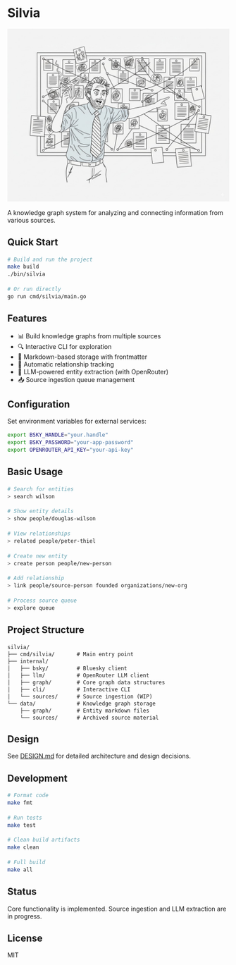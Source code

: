 # Silvia

![silvia header image](./silvia.jpg)

A knowledge graph system for analyzing and connecting information from various sources.

## Quick Start

```bash
# Build and run the project
make build
./bin/silvia

# Or run directly
go run cmd/silvia/main.go
```

## Features

- 📊 Build knowledge graphs from multiple sources
- 🔍 Interactive CLI for exploration
- 📝 Markdown-based storage with frontmatter
- 🔗 Automatic relationship tracking
- 🤖 LLM-powered entity extraction (with OpenRouter)
- 📥 Source ingestion queue management

## Configuration

Set environment variables for external services:

```bash
export BSKY_HANDLE="your.handle"
export BSKY_PASSWORD="your-app-password"
export OPENROUTER_API_KEY="your-api-key"
```

## Basic Usage

```bash
# Search for entities
> search wilson

# Show entity details  
> show people/douglas-wilson

# View relationships
> related people/peter-thiel

# Create new entity
> create person people/new-person

# Add relationship
> link people/source-person founded organizations/new-org

# Process source queue
> explore queue
```

## Project Structure

```
silvia/
├── cmd/silvia/       # Main entry point
├── internal/
│   ├── bsky/         # Bluesky client
│   ├── llm/          # OpenRouter LLM client
│   ├── graph/        # Core graph data structures
│   ├── cli/          # Interactive CLI
│   └── sources/      # Source ingestion (WIP)
└── data/             # Knowledge graph storage
    ├── graph/        # Entity markdown files
    └── sources/      # Archived source material
```

## Design

See [DESIGN.md](DESIGN.md) for detailed architecture and design decisions.

## Development

```bash
# Format code
make fmt

# Run tests
make test

# Clean build artifacts
make clean

# Full build
make all
```

## Status

Core functionality is implemented. Source ingestion and LLM extraction are in progress.

## License

MIT
